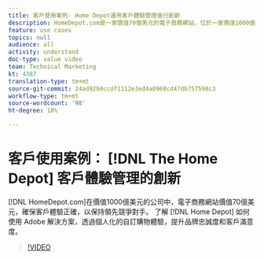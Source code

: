 ```yaml
---
title: 客戶使用案例- Home Depot運用客戶體驗管理進行創新
description: HomeDepot.com是一家價值70億美元的電子商務網站，位於一家價值1000億美元的公司內。它通過確保客戶體驗正確而保持領先於競爭對手。 瞭解Home Depot如何運用Adobe解決方案，透過個人化、自訂的購物體驗，建立品牌忠誠度和客戶滿意度。
feature: use cases
topics: null
audience: all
activity: understand
doc-type: value video
team: Technical Marketing
kt: 4387
translation-type: tm+mt
source-git-commit: 24ad92b0ccdf1112e3ed4a0968cd47db757598c3
workflow-type: tm+mt
source-wordcount: '98'
ht-degree: 18%

---
```



# 客戶使用案例： [!DNL The Home Depot] 客戶體驗管理的創新

[!DNL HomeDepot.com]在價值1000億美元的公司中，電子商務網站價值70億美元，確保客戶體驗正確，以保持領先競爭對手。 了解 [!DNL Home Depot] 如何使用 Adobe 解決方案，透過個人化的自訂購物體驗，提升品牌忠誠度和客戶滿意度。

>[!VIDEO](https://video.tv.adobe.com/v/31506/?quality=12)
